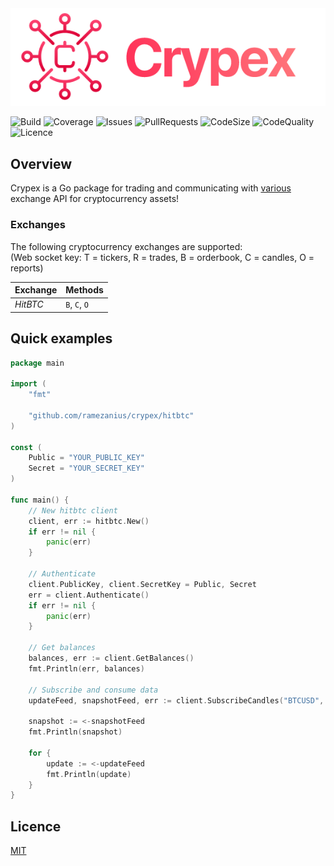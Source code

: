 <img src=".github/crypex.png" alt="Crypex Logo" />

![Build](https://img.shields.io/github/workflow/status/ramezanius/crypex/Crypex?label=build)
![Coverage](https://img.shields.io/codacy/coverage/6996e8a7fdb845eea86f02740f57e94b?label=coverage)
![Issues](https://img.shields.io/github/issues/ramezanius/crypex?label=issues)
![PullRequests](https://img.shields.io/github/issues-pr/ramezanius/crypex?label=pull%20requests)
![CodeSize](https://img.shields.io/github/languages/code-size/ramezanius/crypex?label=code%20size)
![CodeQuality](https://img.shields.io/codacy/grade/6996e8a7fdb845eea86f02740f57e94b?label=code%20quality)
![Licence](https://img.shields.io/github/license/ramezanius/crypex?label=licence)

## Overview
Crypex is a Go package for trading and communicating with [various](#Exchanges) exchange API for cryptocurrency assets!

### Exchanges
The following cryptocurrency exchanges are supported:  
(Web socket key: T = tickers, R = trades, B = orderbook, C = candles, O = reports)

Exchange | Methods
--- | ---
*HitBTC* | `B`, `C`, `O`

## Quick examples
```go
package main

import (
	"fmt"

	"github.com/ramezanius/crypex/hitbtc"
)

const (
	Public = "YOUR_PUBLIC_KEY"
	Secret = "YOUR_SECRET_KEY"
)

func main() {
	// New hitbtc client
	client, err := hitbtc.New()
	if err != nil {
		panic(err)
	}

	// Authenticate
	client.PublicKey, client.SecretKey = Public, Secret
	err = client.Authenticate()
	if err != nil {
		panic(err)
	}

	// Get balances
	balances, err := client.GetBalances()
	fmt.Println(err, balances)

	// Subscribe and consume data
	updateFeed, snapshotFeed, err := client.SubscribeCandles("BTCUSD", "M1", 100)

	snapshot := <-snapshotFeed
	fmt.Println(snapshot)

	for {
		update := <-updateFeed
		fmt.Println(update)
	}
}
```

## Licence
[MIT](LICENCE)
